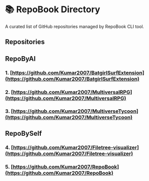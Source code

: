# 📚 RepoBook Directory

A curated list of GitHub repositories managed by RepoBook CLI tool.

## Repositories

## RepoByAI

### 1. [https://github.com/Kumar2007/BatgirlSurfExtension](https://github.com/Kumar2007/BatgirlSurfExtension) 

### 2. [https://github.com/Kumar2007/MultiversalRPG](https://github.com/Kumar2007/MultiversalRPG) 

### 3. [https://github.com/Kumar2007/MultiverseTycoon](https://github.com/Kumar2007/MultiverseTycoon) 

## RepoBySelf

### 4. [https://github.com/Kumar2007/Filetree-visualizer](https://github.com/Kumar2007/Filetree-visualizer) 

### 5. [https://github.com/Kumar2007/RepoBook](https://github.com/Kumar2007/RepoBook) 
